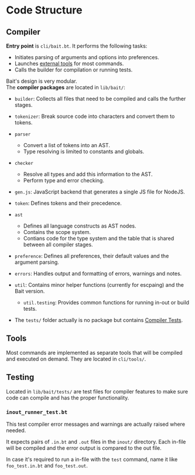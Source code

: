 # Code Structure
## Compiler
**Entry point** is `cli/bait.bt`. It performs the following tasks:
- Initiates parsing of arguments and options into preferences.
- Launches [external tools](#tools) for most commands.
- Calls the builder for compilation or running tests.

Bait's design is very modular.<br>
The **compiler packages** are located in `lib/bait/`:
- `builder`: Collects all files that need to be compiled and calls the further stages.

- `tokenizer`: Break source code into characters and convert them to tokens.

- `parser`
  - Convert a list of tokens into an AST.
  - Type resolving is limited to constants and globals.

- `checker`
  - Resolve all types and add this information to the AST.
  - Perform type and error checking.

- `gen.js`: JavaScript backend that generates a single JS file for NodeJS.

- `token`: Defines tokens and their precedence.

- `ast`
  - Defines all language constructs as AST nodes.
  - Contains the scope system.
  - Contians code for the type system and the table that is shared between all compiler stages.

- `preference`: Defines all preferences, their default values and the argument parsing.

- `errors`: Handles output and formatting of errors, warnings and notes.

- `util`: Contains minor helper functions (currently for escpaing) and the Bait version.
  - `util.testing`: Provides common functions for running in-out or build tests.

- The `tests/` folder actually is no package but contains [Compiler Tests](#testing).

## Tools
Most commands are implemented as separate tools that will be compiled and executed on demand.
They are located in `cli/tools/`.

## Testing
Located in `lib/bait/tests/` are test files for compiler features to make sure code can compile and has the proper functionality.

### `inout_runner_test.bt`
This test compiler error messages and warnings are actually raised where needed.

It expects pairs of `.in.bt` and `.out` files in the `inout/` directory.
Each in-file will be compiled and the error output is compared to the out file.

In case it's required to run a in-file with the `test` command, name it like `foo_test.in.bt` and `foo_test.out`.
